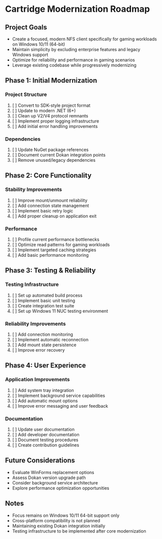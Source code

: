 # Cartridge Modernization Roadmap

## Project Goals
- Create a focused, modern NFS client specifically for gaming workloads on Windows 10/11 (64-bit)
- Maintain simplicity by excluding enterprise features and legacy Windows support
- Optimize for reliability and performance in gaming scenarios
- Leverage existing codebase while progressively modernizing

## Phase 1: Initial Modernization
### Project Structure
1. [ ] Convert to SDK-style project format
2. [ ] Update to modern .NET (6+)
3. [ ] Clean up V2/V4 protocol remnants
4. [ ] Implement proper logging infrastructure
5. [ ] Add initial error handling improvements

### Dependencies
1. [ ] Update NuGet package references
2. [ ] Document current Dokan integration points
3. [ ] Remove unused/legacy dependencies

## Phase 2: Core Functionality
### Stability Improvements
1. [ ] Improve mount/unmount reliability
2. [ ] Add connection state management
3. [ ] Implement basic retry logic
4. [ ] Add proper cleanup on application exit

### Performance
1. [ ] Profile current performance bottlenecks
2. [ ] Optimize read patterns for gaming workloads
3. [ ] Implement targeted caching strategies
4. [ ] Add basic performance monitoring

## Phase 3: Testing & Reliability
### Testing Infrastructure
1. [ ] Set up automated build process
2. [ ] Implement basic unit testing
3. [ ] Create integration test suite
4. [ ] Set up Windows 11 NUC testing environment

### Reliability Improvements
1. [ ] Add connection monitoring
2. [ ] Implement automatic reconnection
3. [ ] Add mount state persistence
4. [ ] Improve error recovery

## Phase 4: User Experience
### Application Improvements
1. [ ] Add system tray integration
2. [ ] Implement background service capabilities
3. [ ] Add automatic mount options
4. [ ] Improve error messaging and user feedback

### Documentation
1. [ ] Update user documentation
2. [ ] Add developer documentation
3. [ ] Document testing procedures
4. [ ] Create contribution guidelines

## Future Considerations
- Evaluate WinForms replacement options
- Assess Dokan version upgrade path
- Consider background service architecture
- Explore performance optimization opportunities

## Notes
- Focus remains on Windows 10/11 64-bit support only
- Cross-platform compatibility is not planned
- Maintaining existing Dokan integration initially
- Testing infrastructure to be implemented after core modernization 